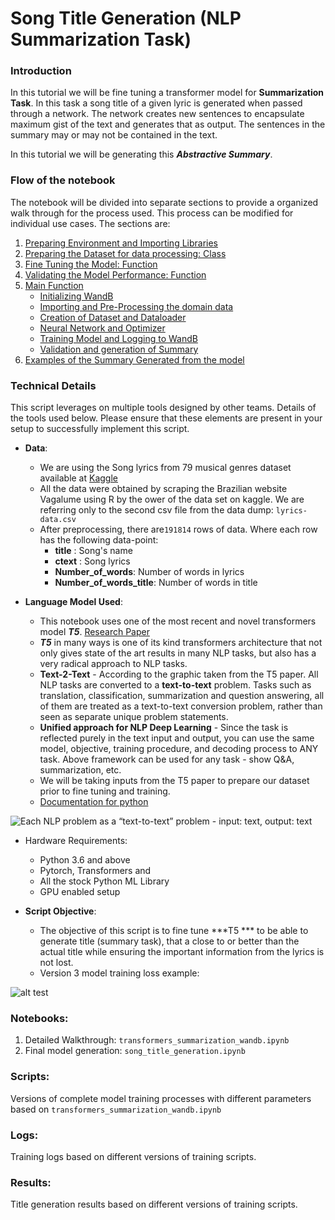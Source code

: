 # Song Title Generation (NLP Summarization Task)

### Introduction

In this tutorial we will be fine tuning a transformer model for **Summarization Task**. 
In this task a song title of a given lyric is generated when passed through a network. The network creates new sentences to encapsulate maximum gist of the text and generates that as output. The sentences in the summary may or may not be contained in the text. 

In this tutorial we will be generating this ***Abstractive Summary***. 

### Flow of the notebook

The notebook will be divided into separate sections to provide a organized walk through for the process used. This process can be modified for individual use cases. The sections are:

1. [Preparing Environment and Importing Libraries](#section01)
2. [Preparing the Dataset for data processing: Class](#section02)
3. [Fine Tuning the Model: Function](#section03)
4. [Validating the Model Performance: Function](#section04)
5. [Main Function](#section05)
    * [Initializing WandB](#section501)
    * [Importing and Pre-Processing the domain data](#section502)
    * [Creation of Dataset and Dataloader](#section503)
    * [Neural Network and Optimizer](#section504)
    * [Training Model and Logging to WandB](#section505)
    * [Validation and generation of Summary](#section506)
6. [Examples of the Summary Generated from the model](#section06)


### Technical Details

This script leverages on multiple tools designed by other teams. Details of the tools used below. Please ensure that these elements are present in your setup to successfully implement this script.

- **Data**:
	- We are using the Song lyrics from 79 musical genres dataset available at [Kaggle](https://www.kaggle.com/datasets/neisse/scrapped-lyrics-from-6-genres?select=lyrics-data.csv)
	- All the data were obtained by scraping the Brazilian website Vagalume using R by the ower of the data set on kaggle. We are referring only to the second csv file from the data dump: `lyrics-data.csv`
	- After preprocessing, there are`191814` rows of data.  Where each row has the following data-point:
		- **title** : Song's name
		- **ctext** : Song lyrics
		- **Number_of_words**: Number of words in lyrics
		- **Number_of_words_title**: Number of words in title


- **Language Model Used**: 
    - This notebook uses one of the most recent and novel transformers model ***T5***. [Research Paper](https://arxiv.org/abs/1910.10683)    
    - ***T5*** in many ways is one of its kind transformers architecture that not only gives state of the art results in many NLP tasks, but also has a very radical approach to NLP tasks.
    - **Text-2-Text** - According to the graphic taken from the T5 paper. All NLP tasks are converted to a **text-to-text** problem. Tasks such as translation, classification, summarization and question answering, all of them are treated as a text-to-text conversion problem, rather than seen as separate unique problem statements.
    - **Unified approach for NLP Deep Learning** - Since the task is reflected purely in the text input and output, you can use the same model, objective, training procedure, and decoding process to ANY task. Above framework can be used for any task - show Q&A, summarization, etc. 
   - We will be taking inputs from the T5 paper to prepare our dataset prior to fine tuning and training.    
   - [Documentation for python](https://huggingface.co/transformers/model_doc/t5.html)

![**Each NLP problem as a “text-to-text” problem** - input: text, output: text](https://miro.medium.com/max/4006/1*D0J1gNQf8vrrUpKeyD8wPA.png) 
	 


- Hardware Requirements: 
	- Python 3.6 and above
	- Pytorch, Transformers and
	- All the stock Python ML Library
	- GPU enabled setup 
   

- **Script Objective**:
    - The objective of this script is to fine tune ***T5 *** to be able to generate title (summary task), that a close to or better than the actual title while ensuring the important information from the lyrics is not lost.
    - Version 3 model training loss example:


![alt test](https://raw.githubusercontent.com/victorlifan/song_title_generation_-NLP-Summarization-Task-/main/img/V3_trainloss.png)

### Notebooks:
1. Detailed Walkthrough: `transformers_summarization_wandb.ipynb`
2. Final model generation: `song_title_generation.ipynb`

### Scripts:
Versions of complete model training processes with different parameters based on `transformers_summarization_wandb.ipynb`

### Logs:
Training logs based on different versions of training scripts.

### Results:
Title generation results based on different versions of training scripts.
